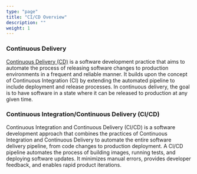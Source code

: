 ```yaml
---
type: "page"
title: "CI/CD Overview"
description: ""
weight: 1
---
```


### Continuous Delivery

[Continuous Delivery (CD)](https://www.atlassian.com/continuous-delivery/principles) is a software development practice that aims to automate the process of releasing software changes to production environments in a frequent and reliable manner. It builds upon the concept of Continuous Integration (CI) by extending the automated pipeline to include deployment and release processes. In continuous delivery, the goal is to have software in a state where it can be released to production at any given time.

### Continuous Integration/Continuous Delivery (CI/CD)

Continuous Integration and Continuous Delivery (CI/CD) is a software development approach that combines the practices of Continuous Integration and Continuous Delivery to automate the entire software delivery pipeline, from code changes to production deployment. A CI/CD pipeline automates the process of building images, running tests, and deploying software updates. It minimizes manual errors, provides developer feedback, and enables rapid product iterations.
